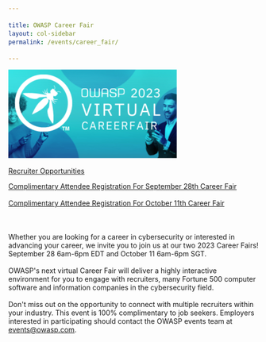 ```yaml
---

title: OWASP Career Fair
layout: col-sidebar
permalink: /events/career_fair/

---
```


![CareerFairLogo](/assets/images/CareerFair.png)



[Recruiter Opportunities](/assets/images/OWASP_CareerFair_2023.pdf)

[Complimentary Attendee Registration For September 28th Career Fair](https://app.brazenconnect.com/a/the-open-web-application-security-project/e/p7n8n)<br><br>
[Complimentary Attendee Registration For October 11th Career Fair](https://app.brazenconnect.com/a/the-open-web-application-security-project/e/0JoRpIL)
<br><br>
<br><br>
Whether you are looking for a career in cybersecurity or interested in advancing your career, we invite you to join us at our two 2023 Career Fairs! September 28 6am-6pm EDT and October 11 6am-6pm SGT.
<br><br>
OWASP's next virtual Career Fair will deliver a highly interactive environment for you to engage with recruiters, many Fortune 500 computer software and information companies in the cybersecurity field. 
<br><br>
Don't miss out on the opportunity to connect with multiple recruiters within your industry. This event is 100% complimentary to job seekers. Employers interested in participating should contact the OWASP events team at [events@owasp.com](mailto:events@owasp.com).
